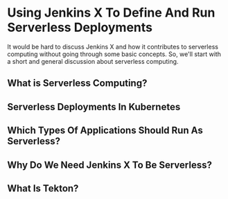 # Using Jenkins X To Define And Run Serverless Deployments

It would be hard to discuss Jenkins X and how it contributes to serverless computing without going through some basic concepts. So, we'll start with a short and general discussion about serverless computing.

## What is Serverless Computing?

## Serverless Deployments In Kubernetes

## Which Types Of Applications Should Run As Serverless?

## Why Do We Need Jenkins X To Be Serverless?

## What Is Tekton?


